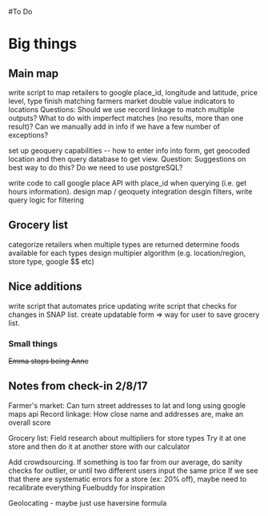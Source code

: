 #To Do

# Big things
## Main map
write script to map retailers to google place_id, longitude and latitude, price level, type
finish matching farmers market double value indicators to locations
Questions: 
Should we use record linkage to match multiple outputs?
What to do with imperfect matches (no results, more than one result)? Can we manually add in info if we have a few number of exceptions?

set up geoquery capabilities -- how to enter info into form, get geocoded location and then query database to get view.
Question: Suggestions on best way to do this? Do we need to use postgreSQL?

write code to call google place API with place_id when querying (i.e. get hours information).
design map / geoquety integration
desgin filters, write query logic for filtering


## Grocery list
categorize retailers when multiple types are returned
determine foods available for each types
design multipier algorithm (e.g. location/region, store type, google $$ etc)



## Nice additions
write script that automates price updating
write script that checks for changes in SNAP list.
create updatable form => way for user to save grocery list.

### Small things
~~Emma stops being Anne~~

## Notes from check-in 2/8/17
Farmer's market: Can turn street addresses to lat and long using google maps api
Record linkage: How close name and addresses are, make an overall score

Grocery list: 
Field research about multipliers for store types
Try it at one store and then do it at another store with our calculator

Add crowdsourcing. 
	If something is too far from our average, do sanity checks for outlier, or until two different users input the same price
	If we see that there are systematic errors for a store (ex: 20% off), maybe need to recalibrate everything
	Fuelbuddy for inspiration

Geolocating - maybe just use haversine formula

